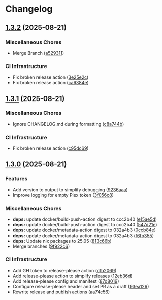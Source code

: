 # Changelog

## [1.3.2](https://github.com/MasterEvarior/plex-pinned-collection-randomizer/compare/v1.3.1...v1.3.2) (2025-08-21)


### Miscellaneous Chores

* Merge Branch ([a529311](https://github.com/MasterEvarior/plex-pinned-collection-randomizer/commit/a529311a5451f5400ea10f68dfc683b8665c785c))


### CI Infrastructure

* Fix broken release action ([3e25e2c](https://github.com/MasterEvarior/plex-pinned-collection-randomizer/commit/3e25e2cc225f89ca80e65beac3b5a9dee4a68e1a))
* Fix broken release action ([ca6384e](https://github.com/MasterEvarior/plex-pinned-collection-randomizer/commit/ca6384e1ffa3f3b620f81ce3e037efcb89b04d5c))

## [1.3.1](https://github.com/MasterEvarior/plex-pinned-collection-randomizer/compare/v1.3.0...v1.3.1) (2025-08-21)


### Miscellaneous Chores

* Ignore CHANGELOG.md during formatting ([c8a744b](https://github.com/MasterEvarior/plex-pinned-collection-randomizer/commit/c8a744b3f676d7b262e81c4ee0e9e047981d0a03))


### CI Infrastructure

* Fix broken release action ([c95dc69](https://github.com/MasterEvarior/plex-pinned-collection-randomizer/commit/c95dc693da1ff0f0614ad3ff4cafa79e0106130e))

## [1.3.0](https://github.com/MasterEvarior/plex-pinned-collection-randomizer/compare/1.2.2...v1.3.0) (2025-08-21)


### Features

* Add version to output to simplify debugging ([9236aaa](https://github.com/MasterEvarior/plex-pinned-collection-randomizer/commit/9236aaa5399c88ed113d3b1ff40e17f506faae6b))
* Improve logging for empty Plex token ([3f056c8](https://github.com/MasterEvarior/plex-pinned-collection-randomizer/commit/3f056c850f22c61d1e5313009cdbcb73ebf4d088))


### Miscellaneous Chores

* **deps:** update docker/build-push-action digest to ccc2b40 ([e15ae5d](https://github.com/MasterEvarior/plex-pinned-collection-randomizer/commit/e15ae5d935efb136325cfea08862818aa8502de0))
* **deps:** update docker/build-push-action digest to ccc2b40 ([547d21e](https://github.com/MasterEvarior/plex-pinned-collection-randomizer/commit/547d21e15480425c927f1fc5ba9dc4eb39a4d957))
* **deps:** update docker/metadata-action digest to 032a4b3 ([0ccb84e](https://github.com/MasterEvarior/plex-pinned-collection-randomizer/commit/0ccb84e058bc73df269317812b3e1afe157c4e79))
* **deps:** update docker/metadata-action digest to 032a4b3 ([f6fb355](https://github.com/MasterEvarior/plex-pinned-collection-randomizer/commit/f6fb355a3628d9dcb2c24855f6157c16988528b0))
* **deps:** Update nix packages to 25.05 ([813c66b](https://github.com/MasterEvarior/plex-pinned-collection-randomizer/commit/813c66ba09c6316dfdf43e2c49d230af06e679c1))
* Merge branches ([9f922c6](https://github.com/MasterEvarior/plex-pinned-collection-randomizer/commit/9f922c67beda8ae1d053045c65dbf72a3046dbf6))


### CI Infrastructure

* Add GH token to release-please action ([c1b2069](https://github.com/MasterEvarior/plex-pinned-collection-randomizer/commit/c1b20695efa97184ab93ad4c8ee84a2a1e4a6070))
* Add release-please action to simplify releases ([12eb36d](https://github.com/MasterEvarior/plex-pinned-collection-randomizer/commit/12eb36de4c0c9dfec6d25864c80c304282cd79f2))
* Add release-please config and manifest ([87d8019](https://github.com/MasterEvarior/plex-pinned-collection-randomizer/commit/87d8019ad43bcdbf18cf7477f67bb06aafa8cb0a))
* Configure release-please header and set PR as a draft ([93ea126](https://github.com/MasterEvarior/plex-pinned-collection-randomizer/commit/93ea126150b1f2602ef72c8708a82500dc13036d))
* Rewrite release and publish actions ([aa74c56](https://github.com/MasterEvarior/plex-pinned-collection-randomizer/commit/aa74c56c8c3bd89c5653fdf054d7ee6a9a1e49d7))
